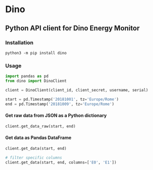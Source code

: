 # Dino
## Python API client for Dino Energy Monitor

### Installation
`python3 -m pip install dino`

### Usage

```python
import pandas as pd
from dino import DinoClient

client = DinoClient(client_id, client_secret, username, serial)

start = pd.Timestamp('20181001', tz='Europe/Rome')
end = pd.Timestamp('20181009', tz='Europe/Rome')
```

#### Get raw data from JSON as a Python dictionary
```python
client.get_data_raw(start, end)
```

#### Get data as Pandas DataFrame
```python
client.get_data(start, end)

# filter specific columns
client.get_data(start, end, columns=['E0', 'E1'])
```
